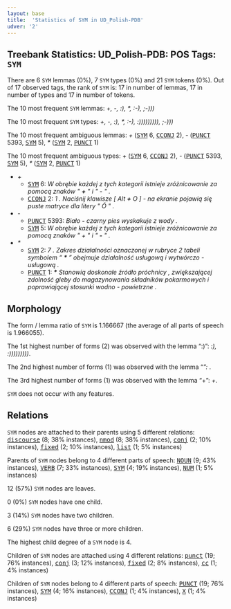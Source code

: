 ```yaml
---
layout: base
title:  'Statistics of SYM in UD_Polish-PDB'
udver: '2'
---
```


## Treebank Statistics: UD_Polish-PDB: POS Tags: `SYM`

There are 6 `SYM` lemmas (0%), 7 `SYM` types (0%) and 21 `SYM` tokens (0%).
Out of 17 observed tags, the rank of `SYM` is: 17 in number of lemmas, 17 in number of types and 17 in number of tokens.

The 10 most frequent `SYM` lemmas: <em>+, -, :), *, :-), ;-)))</em>

The 10 most frequent `SYM` types:  <em>+, -, :), *, :-), :))))))))), ;-)))</em>

The 10 most frequent ambiguous lemmas: <em>+</em> (<tt><a href="pl_pdb-pos-SYM.html">SYM</a></tt> 6, <tt><a href="pl_pdb-pos-CCONJ.html">CCONJ</a></tt> 2), <em>-</em> (<tt><a href="pl_pdb-pos-PUNCT.html">PUNCT</a></tt> 5393, <tt><a href="pl_pdb-pos-SYM.html">SYM</a></tt> 5), <em>*</em> (<tt><a href="pl_pdb-pos-SYM.html">SYM</a></tt> 2, <tt><a href="pl_pdb-pos-PUNCT.html">PUNCT</a></tt> 1)

The 10 most frequent ambiguous types:  <em>+</em> (<tt><a href="pl_pdb-pos-SYM.html">SYM</a></tt> 6, <tt><a href="pl_pdb-pos-CCONJ.html">CCONJ</a></tt> 2), <em>-</em> (<tt><a href="pl_pdb-pos-PUNCT.html">PUNCT</a></tt> 5393, <tt><a href="pl_pdb-pos-SYM.html">SYM</a></tt> 5), <em>*</em> (<tt><a href="pl_pdb-pos-SYM.html">SYM</a></tt> 2, <tt><a href="pl_pdb-pos-PUNCT.html">PUNCT</a></tt> 1)


* <em>+</em>
  * <tt><a href="pl_pdb-pos-SYM.html">SYM</a></tt> 6: <em>W obrębie każdej z tych kategorii istnieje zróżnicowanie za pomocą znaków " <b>+</b> " i " - " .</em>
  * <tt><a href="pl_pdb-pos-CCONJ.html">CCONJ</a></tt> 2: <em>1 . Naciśnij klawisze [ Alt <b>+</b> O ] - na ekranie pojawią się puste matryce dla litery " Ó " .</em>
* <em>-</em>
  * <tt><a href="pl_pdb-pos-PUNCT.html">PUNCT</a></tt> 5393: <em>Biało <b>-</b> czarny pies wyskakuje z wody .</em>
  * <tt><a href="pl_pdb-pos-SYM.html">SYM</a></tt> 5: <em>W obrębie każdej z tych kategorii istnieje zróżnicowanie za pomocą znaków " + " i " <b>-</b> " .</em>
* <em>*</em>
  * <tt><a href="pl_pdb-pos-SYM.html">SYM</a></tt> 2: <em>7 . Zakres działalności oznaczonej w rubryce 2 tabeli symbolem “ <b>*</b> ” obejmuje działalność usługową i wytwórczo - usługową .</em>
  * <tt><a href="pl_pdb-pos-PUNCT.html">PUNCT</a></tt> 1: <em><b>*</b> Stanowią doskonałe źródło próchnicy , zwiększającej zdolność gleby do magazynowania składników pokarmowych i poprawiającej stosunki wodno - powietrzne .</em>

## Morphology

The form / lemma ratio of `SYM` is 1.166667 (the average of all parts of speech is 1.966055).

The 1st highest number of forms (2) was observed with the lemma “:)”: <em>:), :)))))))))</em>.

The 2nd highest number of forms (1) was observed with the lemma “*”: <em>*</em>.

The 3rd highest number of forms (1) was observed with the lemma “+”: <em>+</em>.

`SYM` does not occur with any features.


## Relations

`SYM` nodes are attached to their parents using 5 different relations: <tt><a href="pl_pdb-dep-discourse.html">discourse</a></tt> (8; 38% instances), <tt><a href="pl_pdb-dep-nmod.html">nmod</a></tt> (8; 38% instances), <tt><a href="pl_pdb-dep-conj.html">conj</a></tt> (2; 10% instances), <tt><a href="pl_pdb-dep-fixed.html">fixed</a></tt> (2; 10% instances), <tt><a href="pl_pdb-dep-list.html">list</a></tt> (1; 5% instances)

Parents of `SYM` nodes belong to 4 different parts of speech: <tt><a href="pl_pdb-pos-NOUN.html">NOUN</a></tt> (9; 43% instances), <tt><a href="pl_pdb-pos-VERB.html">VERB</a></tt> (7; 33% instances), <tt><a href="pl_pdb-pos-SYM.html">SYM</a></tt> (4; 19% instances), <tt><a href="pl_pdb-pos-NUM.html">NUM</a></tt> (1; 5% instances)

12 (57%) `SYM` nodes are leaves.

0 (0%) `SYM` nodes have one child.

3 (14%) `SYM` nodes have two children.

6 (29%) `SYM` nodes have three or more children.

The highest child degree of a `SYM` node is 4.

Children of `SYM` nodes are attached using 4 different relations: <tt><a href="pl_pdb-dep-punct.html">punct</a></tt> (19; 76% instances), <tt><a href="pl_pdb-dep-conj.html">conj</a></tt> (3; 12% instances), <tt><a href="pl_pdb-dep-fixed.html">fixed</a></tt> (2; 8% instances), <tt><a href="pl_pdb-dep-cc.html">cc</a></tt> (1; 4% instances)

Children of `SYM` nodes belong to 4 different parts of speech: <tt><a href="pl_pdb-pos-PUNCT.html">PUNCT</a></tt> (19; 76% instances), <tt><a href="pl_pdb-pos-SYM.html">SYM</a></tt> (4; 16% instances), <tt><a href="pl_pdb-pos-CCONJ.html">CCONJ</a></tt> (1; 4% instances), <tt><a href="pl_pdb-pos-X.html">X</a></tt> (1; 4% instances)

